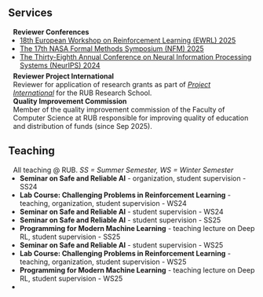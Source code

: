 ## Services

<!-- <h4 style="margin:0 10px 0;">Conference Reviewers</h4> -->
<h4 style="margin:0 10px 0;">Reviewer Conferences</h4>

<ul style="margin:0 0 5px;">
  <li><a href="https://euro-workshop-on-reinforcement-learning.github.io/ewrl18/"><autocolor>18th European Workshop on Reinforcement Learning (EWRL) 2025</autocolor></a></li>
  <li><a href="https://shemesh.larc.nasa.gov/nfm2025/"><autocolor>The 17th NASA Formal Methods Symposium (NFM) 2025</autocolor></a></li>
  <li><a href="https://neurips.cc/Conferences/2024"><autocolor>The Thirty-Eighth Annual Conference on Neural Information Processing Systems (NeurIPS) 2024</autocolor></a></li>
</ul>

<!-- <h4 style="margin:0 10px 0;">Journal Reviewers</h4>

<ul style="margin:0 0 20px;">
  <li><a href="https://www.computer.org/csdl/journal/tp"><autocolor>IEEE Transactions on Pattern Analysis and Machine Intelligence (TPAMI)</autocolor></a></li>
  <li><a href="https://www.springer.com/journal/11263"><autocolor>International Journal of Computer Vision (IJCV)</autocolor></a></li>
</ul> -->


<h4 style="margin:0 10px 0;">Reviewer Project International </h4>
<p style="margin:0 10px 0;">
Reviewer for application of research grants as part of <a href="https://www.research-school.rub.de/doctoral-researchers/funding-for-internationalization/project-international"><em>Project International</em></a> for the RUB Research School.
</p>

<h4 style="margin:0 10px 0;">Quality Improvement Commission</h4>
<p style="margin:0 10px 0;">
Member of the quality improvement commission of the Faculty of Computer Science at RUB responsible for improving quality of education and distribution of funds (since Sep 2025).
</p>


## Teaching
<p style="margin:0 10px 0;">
All teaching @ RUB. <em>SS = Summer Semester, WS = Winter Semester</em>
</p>
<ul style="margin:0 0 5px;">
  <!-- <li><a href="https://euro-workshop-on-reinforcement-learning.github.io/ewrl18/"><autocolor>18th European Workshop on Reinforcement Learning (EWRL) 2025</autocolor></a></li> -->
  <li><strong>Seminar on Safe and Reliable AI</strong> - organization, student supervision - SS24</li>
  <li><strong>Lab Course: Challenging Problems in Reinforcement Learning</strong> - teaching, organization, student supervision - WS24</li>
  <li><strong>Seminar on Safe and Reliable AI</strong> - student supervision - WS24</li>
  <li><strong>Seminar on Safe and Reliable AI</strong> - student supervision - SS25</li>
  <li><strong>Programming for Modern Machine Learning</strong> - teaching lecture on Deep RL, student supervision - SS25</li>
  <li><strong>Seminar on Safe and Reliable AI</strong> - student supervision - WS25</li>
  <li><strong>Lab Course: Challenging Problems in Reinforcement Learning</strong> - teaching, organization, student supervision - WS25</li>
  <li><strong>Programming for Modern Machine Learning</strong> - teaching lecture on Deep RL, student supervision - WS25</li>
  <li></li>
</ul>

